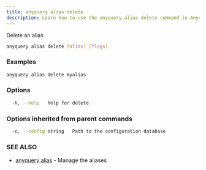 ```yaml
---
title: anyquery alias delete
description: Learn how to use the anyquery alias delete command in Anyquery.
---
```


Delete an alias

```bash
anyquery alias delete [alias] [flags]
```

### Examples

```bash
anyquery alias delete myalias
```

### Options

```bash
  -h, --help   help for delete
```

### Options inherited from parent commands

```bash
  -c, --config string   Path to the configuration database
```

### SEE ALSO

* [anyquery alias](../anyquery_alias)	 - Manage the aliases
